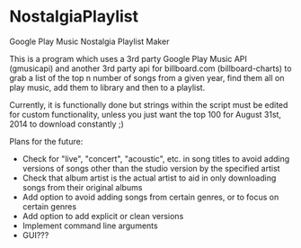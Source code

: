 # NostalgiaPlaylist
Google Play Music Nostalgia Playlist Maker

This is a program which uses a 3rd party Google Play Music API (gmusicapi) and another 3rd party api
for billboard.com (billboard-charts) to grab a list of the top n number of songs from a given year,
find them all on play music, add them to library and then to a playlist.

Currently, it is functionally done but strings within the script must be edited for custom functionality,
unless you just want the top 100 for August 31st, 2014 to download constantly ;)

Plans for the future:
+ Check for "live", "concert", "acoustic", etc. in song titles to avoid adding versions of songs other than the studio version by the specified artist
+ Check that album artist is the actual artist to aid in only downloading songs from their original albums
+ Add option to avoid adding songs from certain genres, or to focus on certain genres
+ Add option to add explicit or clean versions
+ Implement command line arguments
+ GUI???
